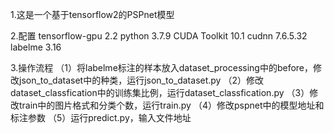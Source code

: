 1.这是一个基于tensorflow2的PSPnet模型

2.配置
tensorflow-gpu       2.2
python               3.7.9
CUDA Toolkit         10.1
cudnn                7.6.5.32
labelme              3.16 

3.操作流程
（1）将labelme标注的样本放入dataset_processing中的before，修改json_to_dataset中的种类，运行json_to_dataset.py
（2）修改dataset_classfication中的训练集比例，运行dataset_classfication.py
（3）修改train中的图片格式和分类个数，运行train.py
（4）修改pspnet中的模型地址和标注参数
（5）运行predict.py，输入文件地址